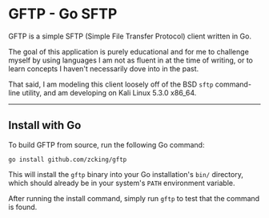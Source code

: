 # GFTP - Go SFTP

GFTP is a simple SFTP (Simple File Transfer Protocol) client written in Go.

The goal of this application is purely educational and for me to challenge myself 
by using languages I am not as fluent in at the time of writing, or to learn 
concepts I haven't necessarily dove into in the past. 

That said, I am modeling this client loosely off of the BSD `sftp` command-line 
utility, and am developing on Kali Linux 5.3.0 x86_64.

---

## Install with Go

To build GFTP from source, run the following Go command:

```
go install github.com/zcking/gftp
```

This will install the `gftp` binary into your Go installation's `bin/` directory, 
which should already be in your system's `PATH` environment variable. 

After running the install command, simply run `gftp` to test that the command is found. 

